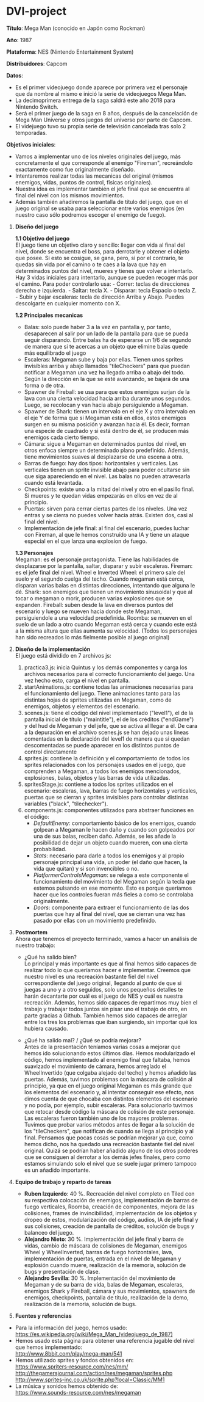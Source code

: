 # DVI-project

**Título**: Mega Man (conocido en Japón como Rockman)

**Año**: 1987

**Plataforma**: NES (Nintendo Entertainment System)

**Distribuidores**: Capcom

**Datos**:
  - Es el primer videojuego donde aparece por primera vez el personaje que da nombre al mismo e inició la serie de videojuegos Mega Man.
  - La decimoprimera entrega de la saga saldrá este año 2018 para Nintendo Switch.
  - Será el primer juego de la saga en 8 años, después de la cancelación de Mega Man Universe y otros juegos del universo por parte de Capcom.
  - El videjuego tuvo su propia serie de televisión cancelada tras solo 2 temporadas.

**Objetivos iniciales**:
  - Vamos a implementar uno de los niveles originales del juego, más concretamente el que corresponde al enemigo "Fireman", recreándolo exactamente como fue originalmente diseñado.
  - Intentaremos realizar todas las mecanicas del original (mismos enemigos, vidas, puntos de control, físicas originales).
  - Nuestra idea es implementar también el jefe final que se encuentra al final del nivel con los mismos movimientos.
  - Además también añadiremos la pantalla de título del juego, que en el juego original se usaba para seleccionar entre varios enemigos (en nuestro caso sólo podremos escoger el enemigo de fuego).

1. **Diseño del juego**  

	**1.1 Objetivo del juego**  
	El juego tiene un objetivo claro y sencillo: llegar con vida al final del nivel, donde se encuentra el boss, para derrotarle y obtener el objeto que posee. Si esto se cosigue, se gana, pero, si por el contrario, te quedas sin vida por el camino o te caes a la lava que hay en determinados puntos del nivel, mueres y tienes que volver a intentarlo.
	Hay 3 vidas iniciales para intentarlo, aunque se pueden recoger más por el camino.
	Para poder controlarlo usa:
		- Correr: teclas de direcciones derecha e izquierda.
		- Saltar: tecla X.
		- Disparar: tecla Espacio o tecla Z.
		- Subir y bajar escaleras: tecla de dirección Arriba y Abajo. Puedes descolgarte en cualquier momento con X.


	**1.2 Principales mecanicas**  
	- Balas: solo puede haber 3 a la vez en pantalla y, por tanto, desaparecen al salir por un lado de la pantalla para que se pueda seguir disparando. Entre balas ha de esperarse un 1/6 de segundo de manera que si te acercas a un objeto que elimine balas quede más equilibrado el juego
	- Escaleras: Megaman sube y baja por ellas. Tienen unos sprites invisibles arriba y abajo llamados "tileCheckers" para que puedan notificar a Megaman una vez ha llegado arriba o abajo del todo. Según la dirección en la que se esté avanzando, se bajará de una forma o de otra.
	- Spawner de Fireball: se usa para que estos enemigos surjan de la lava con una cierta velocidad hacia arriba durante unos segundos. Luego, se recolocan y van hacia abajo persiguiendo a Megaman.
	- Spawner de Shark: tienen un intervalo en el eje X y otro intervalo en el eje Y de forma que si Megaman está en ellos, estos enemigos surgen en su misma posición y avanzan hacia él. Es decir, forman una especie de cuadrado y si está dentro de él, se producen más enemigos cada cierto tiempo.
	- Cámara: sigue a Megaman en determinados puntos del nivel, en otros enfoca siempre un determinado plano predefinido. Además, tiene movimientos suaves al desplazarse de una escena a otra.
	- Barras de fuego: hay dos tipos: horizontales y verticales. Las verticales tienen un sprite invisible abajo para poder ocultarse sin que siga apareciendo en el nivel. Las balas no pueden atravesarla cuando está levantada.
	- Checkpoints: existe uno a la mitad del nivel y otro en el pasillo final. Si mueres y te quedan vidas empezarás en ellos en vez de al principio.
	- Puertas: sirven para cerrar ciertas partes de los niveles. Una vez entras y se cierra no puedes volver hacia atrás. Existen dos, casi al final del nivel.
	- Implementación de jefe final: al final del escenario, puedes luchar con Fireman, al que le hemos construído una IA y tiene un ataque especial en el que lanza una explosion de fuego.


	**1.3 Personajes**  
	Megaman: es el personaje protagonista. Tiene las habilidades de desplazarse por la pantalla, saltar, disparar y subir escaleras.
	Fireman: es el jefe final del nivel.
	Wheel e Inverted Wheel: el primero sale del suelo y el segundo cuelga del techo. Cuando megaman está cerca, disparan varias balas en distintas direcciones, intentando que alguna le dé.
	Shark: son enemigos que tienen un movimiento sinusoidal y que al tocar o megaman o morir, producen varias explosiones que se expanden.
	Fireball: suben desde la lava en diversos puntos del escenario y luego se mueven hacia donde este Megaman, persiguiendole a una velocidad predefinida.
	Roomba: se mueven en el suelo de un lado a otro cuando Megaman está cerca y cuando este está a la misma altura que ellas aumenta su velocidad.
	(Todos los personajes han sido recreados lo más fielmente posible al juego original)


2. **Diseño de la implementación**  
	El juego está dividido en 7 archivos js:
	1. practica3.js: inicia Quintus y los demás componentes y carga los archivos necesarios para el correcto funcionamiento del juego. Una vez hecho esto, carga el nivel en pantalla.
	2. startAnimations.js: contiene todas las animaciones necesarias para el funcionamiento del juego. Tiene animaciones tanto para las distintas hojas de sprites utilizadas en Megaman, como de enemigos, objetos y elementos del escenario.
	3. scenes.js: tiene el código del nivel implementado ("level1"), el de la pantalla inicial de título ("maintitle"), el de los créditos ("endGame") y del hud de Megaman y del jefe, que se activa al llegar a él. De cara a la depuración en el archivo scenes.js se han dejado unas lineas comentadas en la declaración del level1 de manera que si quedan descomentadas se puede aparecer en los distintos puntos de control directamente 
	4. sprites.js: contiene la definición y el comportamiento de todos los sprites relacionados con los personajes usados en el juego, que comprenden a Megaman, a todos los enemigos mencionados, explosiones, balas, objetos y las barras de vida utilizadas.
	5. spritesStage.js: contiene a todos los sprites utilizados en el escenario: escaleras, lava, barras de fuego horizontales y verticales, puertas que se cierran y sprites invisibles para controlar distintas variables ("black", "tilechecker").
	6. components.js: componentes utilizados para abstraer funciones en el código:
		- _DefaultEnemy_: comportamiento básico de los enemigos, cuando golpean a Megaman le hacen daño y cuando son golpeados por una de sus balas, reciben daño. Además, se les añade la posibilidad de dejar un objeto cuando mueren, con una cierta probabilidad.
		- _Stats_: necesario para darle a todos los enemigos y al propio personaje principal una vida, un poder (el daño que hacen, la vida que quitan) y si son invencibles o no.
		- _PlatformerControlsMegaman_: se relega a este componente el funcionamiento del movimiento del Megaman según la tecla que estemos pulsando en ese momento. Esto es porque queríamos hacer que los controles fueran más fieles a como se controlaba originalmente.
		- _Doors_: componente para extraer el funcionamiento de las dos puertas que hay al final del nivel, que se cierran una vez has pasado por ellas con un movimiento predefinido.

3. **Postmortem**  
	Ahora que tenemos el proyecto terminado, vamos a hacer un análisis de nuestro trabajo:  
	
	- ¿Qué ha salido bien?  
	Lo principal y más importante es que al final hemos sido capaces de realizar todo lo que queríamos hacer e implementar. Creemos que nuestro nivel es una recreación bastante fiel del nivel correspondiente del juego original, llegando al punto de que si juegas a uno y a otro seguidos, solo unos pequeños detalles te harán decantarte por cuál es el juego de NES y cuál es nuestra recreación. Además, hemos sido capaces de repartirnos muy bien el trabajo y trabajar todos juntos sin pisar uno el trabajo de otro, en parte gracias a Github. También hemos sido capaces de arreglar entre los tres los problemas que iban surgiendo, sin importar qué los hubiera causado.  

	- ¿Qué ha salido mal? / ¿Qué se podría mejorar?  
	Antes de la presentación teníamos varias cosas a mejorar que hemos ido solucionando estos últimos días. Hemos modularizado el código, hemos implementado al enemigo final que faltaba, hemos suavizado el movimiento de cámara, hemos arreglado el WheelInvertido (que colgaba alejado del techo) y hemos añadido las puertas.
	Además, tuvimos problemas con la máscara de colisión al principio, ya que en el juego original Megaman es más grande que los elementos del escenario y, al intentar conseguir ese efecto, nos dimos cuenta de que chocaba con distintos elementos del escenario y no podía, por ejemplo, subir escaleras. Para solucionarlo tuvimos que retocar desde código la máscara de colisión de este personaje.  
	Las escaleras fueron también uno de los mayores problemas. Tuvimos que probar varios métodos antes de llegar a la solución de los "tileCheckers", que notifican de cuando se llega al principio y al final.
	Pensamos que pocas cosas se podrían mejorar ya que, como hemos dicho, nos ha quedado una recreación bastante fiel del nivel original. Quizá se podrían haber añadido alguno de los otros poderes que se consiguen al derrotar a los demás jefes finales, pero como estamos simulando solo el nivel que se suele jugar primero tampoco es un añadido importante.

4. **Equipo de trabajo y reparto de tareas**  

	- **Ruben Izquierdo**: 40 %. Recreación del nivel completo en Tiled con su respectiva colocación de enemigos, implementación de barras de fuego verticales, Roomba, creación de componentes, mejora de las colisiones, frames de invincibilidad, implementación de los objetos y dropeo de estos, modularización del código, audios, IA de jefe final y sus colisiones, creación de pantalla de créditos, solución de bugs y balanceo del juego.  
	- **Alejandro Nieto**: 30 %. Implementación del jefe final y barra de vidas, cambio de máscara de colisiones de Megaman, enemigos Wheel y WheelInverted, barras de fuego horizontales, lava, implementación de puertas, entrada en el nivel de Megaman y explosión cuando muere, realización de la memoria, solución de bugs y presentación de clase.  
	- **Alejandro Sevilla**: 30 %. Implementación del movimiento de Megaman y de su barra de vida, balas de Megaman, escaleras, enemigos Shark y Fireball, cámara y sus movimientos, spawners de enemigos, checkpoints, pantalla de título, realización de la demo, realización de la memoria, solución de bugs.  


5. **Fuentes y referencias**
  - Para la información del juego, hemos usado:  
    https://es.wikipedia.org/wiki/Mega_Man_(videojuego_de_1987)
  - Hemos usado esta página para obtener una referencia jugable del nivel que hemos implementado:  
  	http://www.8bbit.com/play/mega-man/541
  - Hemos utilizado sprites y fondos obtenidos en:  
  	https://www.spriters-resource.com/nes/mm/
  	http://thegamersjournal.com/action/nes/megaman/sprites.php
  	http://www.sprites-inc.co.uk/sprite.php?local=Classic/MM1
  - La música y sonidos hemos obtenido de:  
  	https://www.sounds-resource.com/nes/megaman
